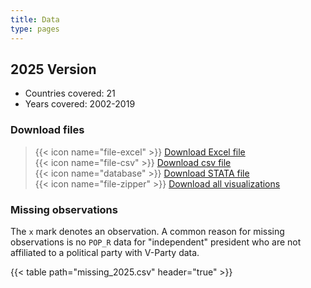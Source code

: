 ```yaml
---
title: Data
type: pages
---
```


## 2025 Version

* Countries covered: 21
* Years covered: 2002-2019  

### Download files

> {{< icon name="file-excel" >}} [Download Excel file](2025/index_2025.xlsx)  
> {{< icon name="file-csv" >}} [Download csv file](2025/index_2025.csv)  
> {{< icon name="database" >}} [Download STATA file](2025/index_2025.dta)  
> {{< icon name="file-zipper" >}} [Download all visualizations](2025/visualizations_2025.zip)

### Missing observations

The `x` mark denotes an observation. A common reason for missing observations is no `POP_R` data for "independent" president who are not affiliated to a political party with V-Party data.

{{< table path="missing_2025.csv" header="true" >}}





<!---


